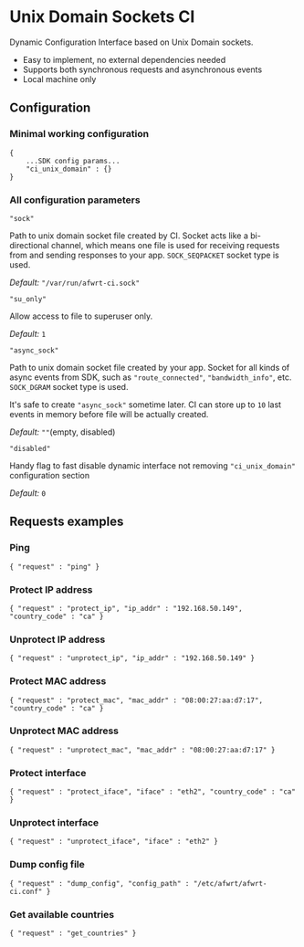 # Unix Domain Sockets CI

Dynamic Configuration Interface based on Unix Domain sockets.

* Easy to implement, no external dependencies needed
* Supports both synchronous requests and asynchronous events
* Local machine only

## Configuration

### Minimal working configuration

```text
{
    ...SDK config params...
    "ci_unix_domain" : {}
}
```

### All configuration parameters

```text
"sock"
```

Path to unix domain socket file created by CI. Socket acts like a bi-directional channel, which means one file is used for receiving requests from and sending responses to your app. `SOCK_SEQPACKET` socket type is used. 

_Default:_ `"/var/run/afwrt-ci.sock"`

```text
"su_only"
```

Allow access to file to superuser only. 

_Default:_ `1`

```text
"async_sock"
```

Path to unix domain socket file created by your app. Socket for all kinds of async events from SDK, such as `"route_connected"`, `"bandwidth_info"`, etc. `SOCK_DGRAM` socket type is used. 

It's safe to create `"async_sock"` sometime later. CI can store up to `10` last events in memory before file will be actually created.

_Default:_ `""`\(empty, disabled\)

```text
"disabled"
```

Handy flag to fast disable dynamic interface not removing `"ci_unix_domain"` configuration section 

_Default:_ `0`

## Requests examples

### Ping 

`{ "request" : "ping" }`

### Protect IP address 

`{ "request" : "protect_ip", "ip_addr" : "192.168.50.149", "country_code" : "ca" }`

### Unprotect IP address

`{ "request" : "unprotect_ip", "ip_addr" : "192.168.50.149" }`

### Protect MAC address

`{ "request" : "protect_mac", "mac_addr" : "08:00:27:aa:d7:17", "country_code" : "ca" }`

### Unprotect MAC address

`{ "request" : "unprotect_mac", "mac_addr" : "08:00:27:aa:d7:17" }`

### Protect interface

`{ "request" : "protect_iface", "iface" : "eth2", "country_code" : "ca" }`

### Unprotect interface

`{ "request" : "unprotect_iface", "iface" : "eth2" }`

### Dump config file

`{ "request" : "dump_config", "config_path" : "/etc/afwrt/afwrt-ci.conf" }`

### Get available countries

`{ "request" : "get_countries" }`


